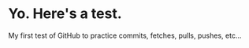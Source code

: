 Yo. Here's a test.
=========

My first test of GitHub to practice commits, fetches, pulls, pushes, etc...
